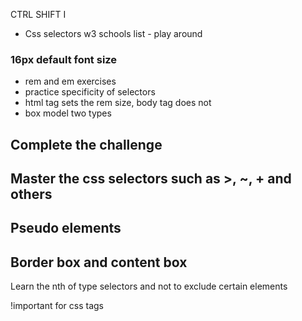CTRL SHIFT I
- Css selectors w3 schools list - play around

### 16px default font size

- rem and em exercises
- practice specificity of selectors
- html tag sets the rem size, body tag does not
- box model two types

## Complete the challenge

## Master the css selectors such as >, ~, + and others

## Pseudo elements
## Border box and content box

Learn the nth of type selectors and not to exclude certain elements

!important for css tags